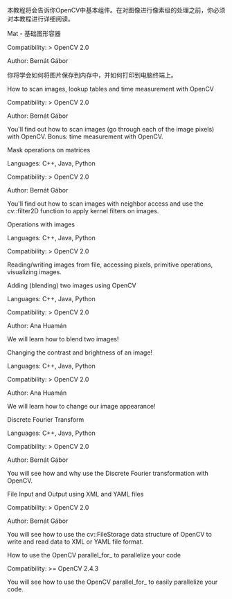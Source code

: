本教程将会告诉你OpenCV中基本组件。在对图像进行像素级的处理之前，你必须对本教程进行详细阅读。

Mat - 基础图形容器

Compatibility: > OpenCV 2.0

Author: Bernát Gábor

你将学会如何将图片保存到内存中，并如何打印到电脑终端上。

How to scan images, lookup tables and time measurement with OpenCV

Compatibility: > OpenCV 2.0

Author: Bernát Gábor

You'll find out how to scan images (go through each of the image pixels) with OpenCV. Bonus: time measurement with OpenCV.

Mask operations on matrices

Languages: C++, Java, Python

Compatibility: > OpenCV 2.0

Author: Bernát Gábor

You'll find out how to scan images with neighbor access and use the cv::filter2D function to apply kernel filters on images.

Operations with images

Languages: C++, Java, Python

Compatibility: > OpenCV 2.0

Reading/writing images from file, accessing pixels, primitive operations, visualizing images.

Adding (blending) two images using OpenCV

Languages: C++, Java, Python

Compatibility: > OpenCV 2.0

Author: Ana Huamán

We will learn how to blend two images!

Changing the contrast and brightness of an image!

Languages: C++, Java, Python

Compatibility: > OpenCV 2.0

Author: Ana Huamán

We will learn how to change our image appearance!

Discrete Fourier Transform

Languages: C++, Java, Python

Compatibility: > OpenCV 2.0

Author: Bernát Gábor

You will see how and why use the Discrete Fourier transformation with OpenCV.

File Input and Output using XML and YAML files

Compatibility: > OpenCV 2.0

Author: Bernát Gábor

You will see how to use the cv::FileStorage data structure of OpenCV to write and read data to XML or YAML file format.

How to use the OpenCV parallel_for_ to parallelize your code

Compatibility: >= OpenCV 2.4.3

You will see how to use the OpenCV parallel_for_ to easily parallelize your code.
